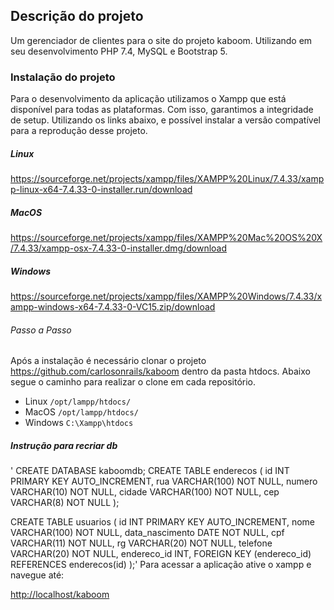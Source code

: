 ## Descrição do projeto

Um gerenciador de clientes para o site do projeto kaboom. Utilizando em seu desenvolvimento PHP 7.4, MySQL e Bootstrap 5. 


### Instalação do projeto 

Para o desenvolvimento da aplicação utilizamos o Xampp que está disponível para todas as plataformas. Com isso, garantimos a integridade de setup. Utilizando os links abaixo, e possível instalar a versão compatível para a reprodução desse projeto. 

##### Linux 

<https://sourceforge.net/projects/xampp/files/XAMPP%20Linux/7.4.33/xampp-linux-x64-7.4.33-0-installer.run/download>

##### MacOS 

<https://sourceforge.net/projects/xampp/files/XAMPP%20Mac%20OS%20X/7.4.33/xampp-osx-7.4.33-0-installer.dmg/download>

##### Windows 

<https://sourceforge.net/projects/xampp/files/XAMPP%20Windows/7.4.33/xampp-windows-x64-7.4.33-0-VC15.zip/download>

###### Passo a Passo

Após a instalação é necessário clonar o projeto <https://github.com/carlosonrails/kaboom> dentro da pasta htdocs. Abaixo segue o caminho para realizar o clone em cada repositório. 

 - Linux
    `/opt/lampp/htdocs/`
 - MacOS 
    `/opt/lampp/htdocs/`
 - Windows 
    `C:\Xampp\htdocs`

##### Instrução para recriar db

'
CREATE DATABASE kaboomdb; 
CREATE TABLE enderecos (
  id INT PRIMARY KEY AUTO_INCREMENT,
  rua VARCHAR(100) NOT NULL,
  numero VARCHAR(10) NOT NULL,
  cidade VARCHAR(100) NOT NULL,
  cep VARCHAR(8) NOT NULL
);

CREATE TABLE usuarios (
  id INT PRIMARY KEY AUTO_INCREMENT,
  nome VARCHAR(100) NOT NULL,
  data_nascimento DATE NOT NULL,
  cpf VARCHAR(11) NOT NULL,
  rg VARCHAR(20) NOT NULL,
  telefone VARCHAR(20) NOT NULL,
  endereco_id INT,
  FOREIGN KEY (endereco_id) REFERENCES enderecos(id)
);'
Para acessar a aplicação ative o xampp e navegue até:

<http://localhost/kaboom>


